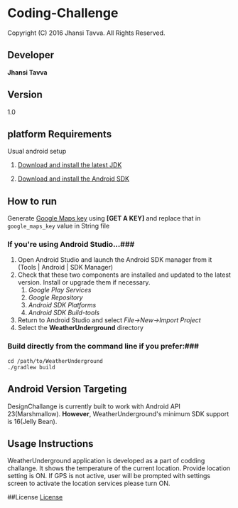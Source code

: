 # Coding-Challenge

Copyright (C) 2016 Jhansi Tavva. All Rights Reserved.
## Developer
**Jhansi Tavva**
## Version
1.0
## platform Requirements
Usual android setup

1. [Download and install the latest JDK](http://www.oracle.com/technetwork/java/javase/downloads/index.html)

2. [Download and install the Android SDK](http://developer.android.com/sdk/)

## How to run

Generate [Google Maps key](https://developers.google.com/maps/documentation/android-api/signup#key)
using **[GET A KEY]** and replace that in `google_maps_key` value in String file

### If you're using Android Studio...###
1. Open Android Studio and launch the Android SDK manager from it (Tools | Android | SDK Manager)
1. Check that these two components are installed and updated to the latest version. Install or upgrade
   them if necessary.
   1. *Google Play Services*
   1. *Google Repository*
   1. *Android SDK Platforms*
   1. *Android SDK Build-tools*
1. Return to Android Studio and select *File->New->Import Project*
1. Select the **WeatherUnderground** directory


### Build directly from the command line if you prefer:###

    cd /path/to/WeatherUnderground
    ./gradlew build
    
    
## Android Version Targeting

DesignChallange is currently built to work with Android API 23(Marshmallow). **However**, WeatherUnderground's minimum SDK support is 16(Jelly Bean).

## Usage Instructions
WeatherUnderground application is developed as a part of codding challange. 
It shows the temperature of the current location.
Provide location setting is ON.
If GPS is not active, user will be prompted with settings screen to activate the location services please turn ON.

##License
[License](https://github.com/jhansi/DesignChallenge/blob/master/LICENSE-2.0.txt)
